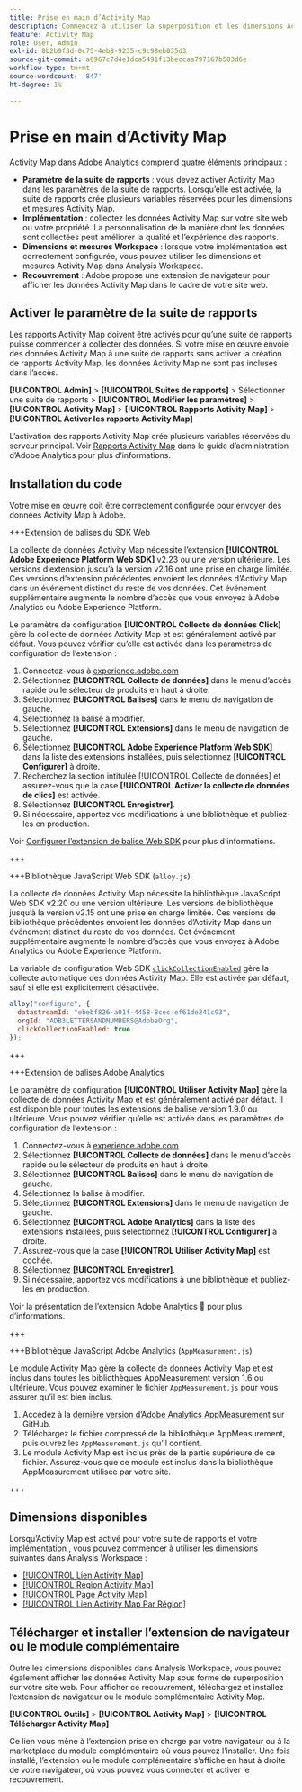 ```yaml
---
title: Prise en main d’Activity Map
description: Commencez à utiliser la superposition et les dimensions Activity Map.
feature: Activity Map
role: User, Admin
exl-id: 0b2b9f3d-0c75-4eb8-9235-c9c98eb035d3
source-git-commit: a6967c7d4e1dca5491f13beccaa797167b503d6e
workflow-type: tm+mt
source-wordcount: '847'
ht-degree: 1%

---
```


# Prise en main d’Activity Map

Activity Map dans Adobe Analytics comprend quatre éléments principaux :

* **Paramètre de la suite de rapports** : vous devez activer Activity Map dans les paramètres de la suite de rapports. Lorsqu’elle est activée, la suite de rapports crée plusieurs variables réservées pour les dimensions et mesures Activity Map.
* **Implémentation** : collectez les données Activity Map sur votre site web ou votre propriété. La personnalisation de la manière dont les données sont collectées peut améliorer la qualité et l’expérience des rapports.
* **Dimensions et mesures Workspace** : lorsque votre implémentation est correctement configurée, vous pouvez utiliser les dimensions et mesures Activity Map dans Analysis Workspace.
* **Recouvrement** : Adobe propose une extension de navigateur pour afficher les données Activity Map dans le cadre de votre site web.

## Activer le paramètre de la suite de rapports

Les rapports Activity Map doivent être activés pour qu’une suite de rapports puisse commencer à collecter des données. Si votre mise en œuvre envoie des données Activity Map à une suite de rapports sans activer la création de rapports Activity Map, les données Activity Map ne sont pas incluses dans l’accès.

**[!UICONTROL Admin]** > **[!UICONTROL Suites de rapports]** > Sélectionner une suite de rapports > **[!UICONTROL Modifier les paramètres]** > **[!UICONTROL Activity Map]** > **[!UICONTROL Rapports Activity Map]** > **[!UICONTROL Activer les rapports Activity Map]**

L’activation des rapports Activity Map crée plusieurs variables réservées du serveur principal. Voir [Rapports Activity Map](/help/admin/tools/manage-rs/edit-settings/activity-map.md) dans le guide d’administration d’Adobe Analytics pour plus d’informations.

## Installation du code

Votre mise en œuvre doit être correctement configurée pour envoyer des données Activity Map à Adobe.

+++Extension de balises du SDK Web

La collecte de données Activity Map nécessite l’extension **[!UICONTROL Adobe Experience Platform Web SDK]** v2.23 ou une version ultérieure. Les versions d’extension jusqu’à la version v2.16 ont une prise en charge limitée. Ces versions d’extension précédentes envoient les données d’Activity Map dans un événement distinct du reste de vos données. Cet événement supplémentaire augmente le nombre d’accès que vous envoyez à Adobe Analytics ou Adobe Experience Platform.

Le paramètre de configuration **[!UICONTROL Collecte de données Click]** gère la collecte de données Activity Map et est généralement activé par défaut. Vous pouvez vérifier qu’elle est activée dans les paramètres de configuration de l’extension :

1. Connectez-vous à [experience.adobe.com](https://experience.adobe.com)
1. Sélectionnez **[!UICONTROL Collecte de données]** dans le menu d’accès rapide ou le sélecteur de produits en haut à droite.
1. Sélectionnez **[!UICONTROL Balises]** dans le menu de navigation de gauche.
1. Sélectionnez la balise à modifier.
1. Sélectionnez **[!UICONTROL Extensions]** dans le menu de navigation de gauche.
1. Sélectionnez **[!UICONTROL Adobe Experience Platform Web SDK]** dans la liste des extensions installées, puis sélectionnez **[!UICONTROL Configurer]** à droite.
1. Recherchez la section intitulée [!UICONTROL Collecte de données] et assurez-vous que la case **[!UICONTROL Activer la collecte de données de clics]** est activée.
1. Sélectionnez **[!UICONTROL Enregistrer]**.
1. Si nécessaire, apportez vos modifications à une bibliothèque et publiez-les en production.

Voir [Configurer l’extension de balise Web SDK](https://experienceleague.adobe.com/en/docs/experience-platform/tags/extensions/client/web-sdk/web-sdk-extension-configuration#data-collection) pour plus d’informations.

+++

+++Bibliothèque JavaScript Web SDK (`alloy.js`)

La collecte de données Activity Map nécessite la bibliothèque JavaScript Web SDK v2.20 ou une version ultérieure. Les versions de bibliothèque jusqu’à la version v2.15 ont une prise en charge limitée. Ces versions de bibliothèque précédentes envoient les données d’Activity Map dans un événement distinct du reste de vos données. Cet événement supplémentaire augmente le nombre d’accès que vous envoyez à Adobe Analytics ou Adobe Experience Platform.

La variable de configuration Web SDK [`clickCollectionEnabled`](https://experienceleague.adobe.com/en/docs/experience-platform/web-sdk/commands/configure/clickcollectionenabled) gère la collecte automatique des données Activity Map. Elle est activée par défaut, sauf si elle est explicitement désactivée.

```js
alloy("configure", {
  datastreamId: "ebebf826-a01f-4458-8cec-ef61de241c93",
  orgId: "ADB3LETTERSANDNUMBERS@AdobeOrg",
  clickCollectionEnabled: true
});
```

+++

+++Extension de balises Adobe Analytics

Le paramètre de configuration **[!UICONTROL Utiliser Activity Map]** gère la collecte de données Activity Map et est généralement activé par défaut. Il est disponible pour toutes les extensions de balise version 1.9.0 ou ultérieure. Vous pouvez vérifier qu’elle est activée dans les paramètres de configuration de l’extension :

1. Connectez-vous à [experience.adobe.com](https://experience.adobe.com)
1. Sélectionnez **[!UICONTROL Collecte de données]** dans le menu d’accès rapide ou le sélecteur de produits en haut à droite.
1. Sélectionnez **[!UICONTROL Balises]** dans le menu de navigation de gauche.
1. Sélectionnez la balise à modifier.
1. Sélectionnez **[!UICONTROL Extensions]** dans le menu de navigation de gauche.
1. Sélectionnez **[!UICONTROL Adobe Analytics]** dans la liste des extensions installées, puis sélectionnez **[!UICONTROL Configurer]** à droite.
1. Assurez-vous que la case **[!UICONTROL Utiliser Activity Map]** est cochée.
1. Sélectionnez **[!UICONTROL Enregistrer]**.
1. Si nécessaire, apportez vos modifications à une bibliothèque et publiez-les en production.

Voir la présentation de l’extension Adobe Analytics [&#128279;](https://experienceleague.adobe.com/en/docs/experience-platform/tags/extensions/client/analytics/overview) pour plus d’informations.

+++

+++Bibliothèque JavaScript Adobe Analytics (`AppMeasurement.js`)

Le module Activity Map gère la collecte de données Activity Map et est inclus dans toutes les bibliothèques AppMeasurement version 1.6 ou ultérieure. Vous pouvez examiner le fichier `AppMeasurement.js` pour vous assurer qu’il est bien inclus.

1. Accédez à la [dernière version d’Adobe Analytics AppMeasurement](https://github.com/adobe/appmeasurement/releases/latest) sur GitHub.
1. Téléchargez le fichier compressé de la bibliothèque AppMeasurement, puis ouvrez les `AppMeasurement.js` qu’il contient.
1. Le module Activity Map est inclus près de la partie supérieure de ce fichier. Assurez-vous que ce module est inclus dans la bibliothèque AppMeasurement utilisée par votre site.

+++

## Dimensions disponibles

Lorsqu’Activity Map est activé pour votre suite de rapports et votre implémentation , vous pouvez commencer à utiliser les dimensions suivantes dans Analysis Workspace :

* [[!UICONTROL Lien Activity Map]](/help/components/dimensions/activity-map-link.md)
* [[!UICONTROL Région Activity Map]](/help/components/dimensions/activity-map-region.md)
* [[!UICONTROL Page Activity Map]](/help/components/dimensions/activity-map-page.md)
* [[!UICONTROL Lien Activity Map Par Région]](/help/components/dimensions/activity-map-link-by-region.md)

## Télécharger et installer l’extension de navigateur ou le module complémentaire

Outre les dimensions disponibles dans Analysis Workspace, vous pouvez également afficher les données Activity Map sous forme de superposition sur votre site web. Pour afficher ce recouvrement, téléchargez et installez l’extension de navigateur ou le module complémentaire Activity Map.

**[!UICONTROL Outils]** > **[!UICONTROL Activity Map]** > **[!UICONTROL Télécharger Activity Map]**

Ce lien vous mène à l’extension prise en charge par votre navigateur ou à la marketplace du module complémentaire où vous pouvez l’installer. Une fois installé, l’extension ou le module complémentaire s’affiche en haut à droite de votre navigateur, où vous pouvez vous connecter et activer le recouvrement.
